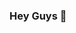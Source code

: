 ### Hey Guys  👋

<div align='center'>

	
 
<!--  [Youngmin's GitHub stats](https://github-readme-stats.vercel.app/api?username=gosmain&show_icons=true) -->


</div>
